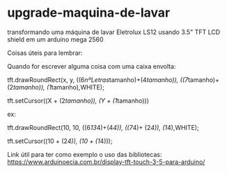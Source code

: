# upgrade-maquina-de-lavar
transformando uma máquina de lavar Eletrolux LS12 usando 3.5" TFT LCD shield em um arduino mega 2560

Coisas úteis para lembrar:

Quando for escrever alguma coisa com uma caixa envolta:

  tft.drawRoundRect(x, y, ((6*nºLetras*tamanho)+(4*tamanho)), ((7*tamanho)+ (2*tamanho)), (1*tamanho),WHITE);
 
 tft.setCursor((X + (2*tamanho)), (Y + (1*tamanho)))

ex:
 
 tft.drawRoundRect(10, 10, ((6*13*4)+(4*4)), ((7*4)+ (2*4)), (1*4),WHITE);
 
 tft.setCursor((10 + (2*4)), (10 + (1*4)));
 
Link útil para ter como exemplo o uso das bibliotecas:
https://www.arduinoecia.com.br/display-tft-touch-3-5-para-arduino/
